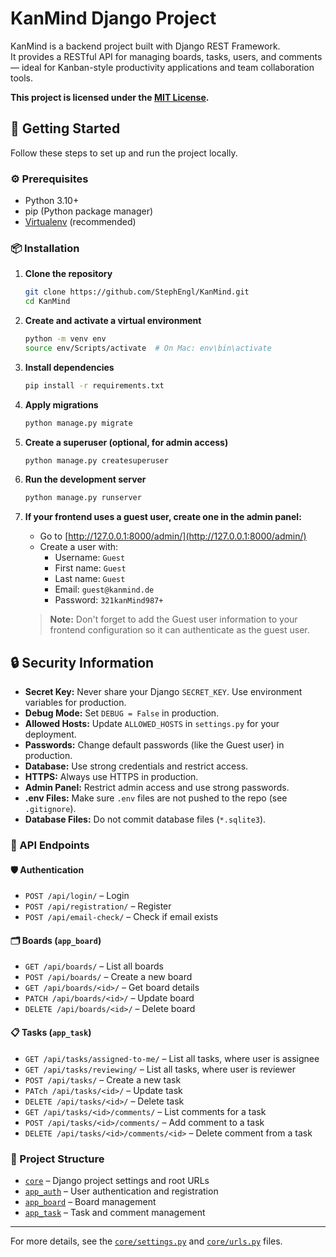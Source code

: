 # KanMind Django Project

KanMind is a backend project built with Django REST Framework.  
It provides a RESTful API for managing boards, tasks, users, and comments — ideal for Kanban-style productivity applications and team collaboration tools.

**This project is licensed under the [MIT License](LICENSE).**

## 🚀 Getting Started

Follow these steps to set up and run the project locally.

### ⚙️ Prerequisites

- Python 3.10+
- pip (Python package manager)
- [Virtualenv](https://virtualenv.pypa.io/en/latest/) (recommended)

### 📦 Installation

1. **Clone the repository**
    ```sh
    git clone https://github.com/StephEngl/KanMind.git
    cd KanMind
    ```

2. **Create and activate a virtual environment**
    ```sh
    python -m venv env
    source env/Scripts/activate  # On Mac: env\bin\activate
    ```

3. **Install dependencies**
    ```sh
    pip install -r requirements.txt
    ```

4. **Apply migrations**
    ```sh
    python manage.py migrate
    ```

5. **Create a superuser (optional, for admin access)**
    ```sh
    python manage.py createsuperuser
    ```

6. **Run the development server**
    ```sh
    python manage.py runserver
    ```

7. **If your frontend uses a guest user, create one in the admin panel:**
    - Go to [http://127.0.0.1:8000/admin/](http://127.0.0.1:8000/admin/)
    - Create a user with:
        - Username: `Guest`
        - First name: `Guest`
        - Last name: `Guest`
        - Email: `guest@kanmind.de`
        - Password: `321kanMind987+`
    > **Note:** Don't forget to add the Guest user information to your frontend configuration so it can authenticate as the guest user.

## 🔒 Security Information

- **Secret Key:** Never share your Django `SECRET_KEY`. Use environment variables for production.
- **Debug Mode:** Set `DEBUG = False` in production.
- **Allowed Hosts:** Update `ALLOWED_HOSTS` in `settings.py` for your deployment.
- **Passwords:** Change default passwords (like the Guest user) in production.
- **Database:** Use strong credentials and restrict access.
- **HTTPS:** Always use HTTPS in production.
- **Admin Panel:** Restrict admin access and use strong passwords.
- **.env Files:** Make sure `.env` files are not pushed to the repo (see `.gitignore`).
- **Database Files:** Do not commit database files (`*.sqlite3`).

### 🔗 API Endpoints

#### 🛡️ Authentication
- `POST /api/login/` – Login
- `POST /api/registration/` – Register
- `POST /api/email-check/` – Check if email exists

#### 🗂️ Boards (`app_board`)
- `GET /api/boards/` – List all boards
- `POST /api/boards/` – Create a new board
- `GET /api/boards/<id>/` – Get board details
- `PATCH /api/boards/<id>/` – Update board
- `DELETE /api/boards/<id>/` – Delete board

#### 📋 Tasks (`app_task`)
- `GET /api/tasks/assigned-to-me/` – List all tasks, where user is assignee
- `GET /api/tasks/reviewing/` – List all tasks, where user is reviewer
- `POST /api/tasks/` – Create a new task
- `PATch /api/tasks/<id>/` – Update task
- `DELETE /api/tasks/<id>/` – Delete task
- `GET /api/tasks/<id>/comments/` – List comments for a task
- `POST /api/tasks/<id>/comments/` – Add comment to a task
- `DELETE /api/tasks/<id>/comments/<id>` – Delete comment from a task

### 📁 Project Structure

- [`core`](core ) – Django project settings and root URLs
- [`app_auth`](app_auth ) – User authentication and registration
- [`app_board`](app_board ) – Board management
- [`app_task`](app_task ) – Task and comment management

---

For more details, see the [`core/settings.py`](core/settings.py ) and [`core/urls.py`](core/urls.py ) files.
